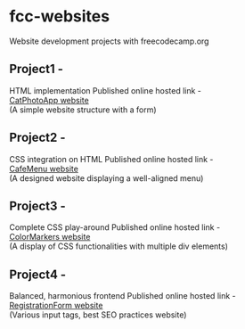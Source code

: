 # fcc-websites
Website development projects with freecodecamp.org 
                                                                            

<h2>Project1 -</h2>                                                              

HTML implementation
Published online hosted link -                                            
<a href="https://vermashaurya.github.io/fcc-websites/CatPhotoApp/catphotoapp.html">CatPhotoApp website</a>       
(A simple website structure with a form)

<h2>Project2 -</h2>                                                        

CSS integration on HTML
Published online hosted link -                                      
<a href="https://vermashaurya.github.io/fcc-websites/CafeMenu/cafemenu.html">CafeMenu website</a>        
(A designed website displaying a well-aligned menu)


<h2>Project3 -</h2>

Complete CSS play-around 
Published online hosted link - <br>
<a href="https://vermashaurya.github.io/fcc-websites/ColorMarker/colormarker.html">ColorMarkers website</a> <br>
(A display of CSS functionalities with multiple div elements)

<h2>Project4 -</h2>

Balanced, harmonious frontend
Published online hosted link - <br>
<a href="https://vermashaurya.github.io/fcc-websites/RegistrationForm/registrationform.html">RegistrationForm website</a> <br>
(Various input tags, best SEO practices website)
